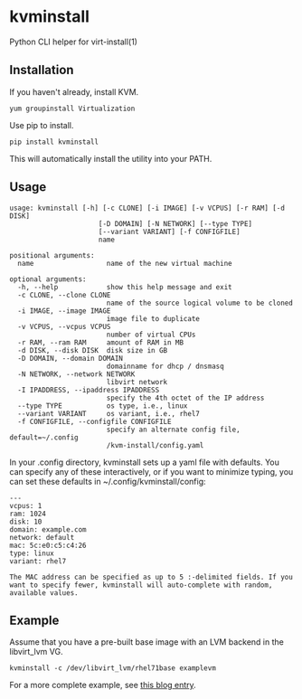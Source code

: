 # kvminstall
Python CLI helper for virt-install(1)

## Installation

If you haven't already, install KVM.

```
yum groupinstall Virtualization
```

Use pip to install.

```
pip install kvminstall
```

This will automatically install the utility into your PATH.

## Usage

```
usage: kvminstall [-h] [-c CLONE] [-i IMAGE] [-v VCPUS] [-r RAM] [-d DISK]
                      [-D DOMAIN] [-N NETWORK] [--type TYPE]
                      [--variant VARIANT] [-f CONFIGFILE]
                      name

positional arguments:
  name                  name of the new virtual machine

optional arguments:
  -h, --help            show this help message and exit
  -c CLONE, --clone CLONE
                        name of the source logical volume to be cloned
  -i IMAGE, --image IMAGE
                        image file to duplicate
  -v VCPUS, --vcpus VCPUS
                        number of virtual CPUs
  -r RAM, --ram RAM     amount of RAM in MB
  -d DISK, --disk DISK  disk size in GB
  -D DOMAIN, --domain DOMAIN
                        domainname for dhcp / dnsmasq
  -N NETWORK, --network NETWORK
                        libvirt network
  -I IPADDRESS, --ipaddress IPADDRESS
                        specify the 4th octet of the IP address
  --type TYPE           os type, i.e., linux
  --variant VARIANT     os variant, i.e., rhel7
  -f CONFIGFILE, --configfile CONFIGFILE
                        specify an alternate config file, default=~/.config
                        /kvm-install/config.yaml
```

In your .config directory, kvminstall sets up a yaml file with defaults. You can specify any of these interactively, or if you want to minimize typing, you can set these defaults in ~/.config/kvminstall/config:

```	
---
vcpus: 1
ram: 1024
disk: 10
domain: example.com
network: default
mac: 5c:e0:c5:c4:26
type: linux
variant: rhel7

The MAC address can be specified as up to 5 :-delimited fields. If you want to specify fewer, kvminstall will auto-complete with random, available values.
```

## Example

Assume that you have a pre-built base image with an LVM backend in the libvirt_lvm VG.

```
kvminstall -c /dev/libvirt_lvm/rhel71base examplevm
```

For a more complete example, see [this blog entry](https://blog.jasoncallaway.com/make-new-kvm-vms-in-less-than-10-seconds/).
